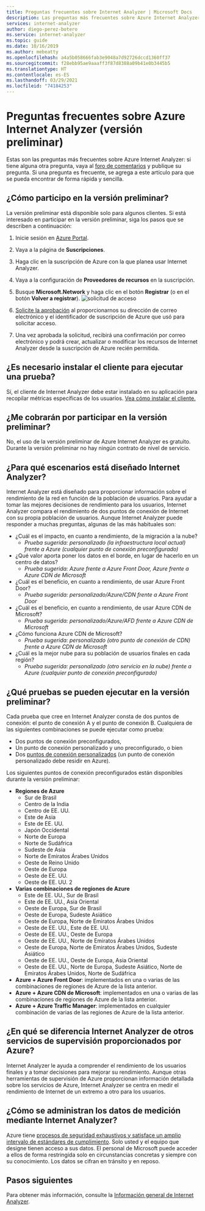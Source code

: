 ```yaml
---
title: Preguntas frecuentes sobre Internet Analyzer | Microsoft Docs
description: Las preguntas más frecuentes sobre Azure Internet Analyzer.
services: internet-analyzer
author: diego-perez-botero
ms.service: internet-analyzer
ms.topic: guide
ms.date: 10/16/2019
ms.author: mebeatty
ms.openlocfilehash: a4a5b058666fab3e9048a7d92726dccd1360ff37
ms.sourcegitcommit: f28ebb95ae9aaaff3f87d8388a09b41e0b3445b5
ms.translationtype: HT
ms.contentlocale: es-ES
ms.lasthandoff: 03/29/2021
ms.locfileid: "74184253"
---
```

# <a name="azure-internet-analyzer-faq-preview"></a>Preguntas frecuentes sobre Azure Internet Analyzer (versión preliminar)

Estas son las preguntas más frecuentes sobre Azure Internet Analyzer: si tiene alguna otra pregunta, vaya al [foro de comentarios](https://aka.ms/internetAnalyzerFeedbackForum) y publique su pregunta. Si una pregunta es frecuente, se agrega a este artículo para que se pueda encontrar de forma rápida y sencilla.

## <a name="how-do-i-participate-in-the-preview"></a>¿Cómo participo en la versión preliminar?

La versión preliminar está disponible solo para algunos clientes. Si está interesado en participar en la versión preliminar, siga los pasos que se describen a continuación:

1. Inicie sesión en [Azure Portal](https://ms.portal.azure.com).
2. Vaya a la página de **Suscripciones**.
3. Haga clic en la suscripción de Azure con la que planea usar Internet Analyzer.
4. Vaya a la configuración de **Proveedores de recursos** en la suscripción.
5. Busque **Microsoft.Network** y haga clic en el botón **Registrar** (o en el botón **Volver a registrar**).
![solicitud de acceso](./media/ia-faq/request-preview-access.png)

6. [Solicite la aprobación](https://aka.ms/internetAnalyzerContact) al proporcionarnos su dirección de correo electrónico y el identificador de suscripción de Azure que usó para solicitar acceso.
7. Una vez aprobada la solicitud, recibirá una confirmación por correo electrónico y podrá crear, actualizar o modificar los recursos de Internet Analyzer desde la suscripción de Azure recién permitida.

## <a name="do-i-need-to-embed-the-client-to-run-a-test"></a>¿Es necesario instalar el cliente para ejecutar una prueba?

Sí, el cliente de Internet Analyzer debe estar instalado en su aplicación para recopilar métricas específicas de los usuarios. [Vea cómo instalar el cliente.](internet-analyzer-embed-client.md) 

## <a name="do-i-get-billed-for-participating-in-the-preview"></a>¿Me cobrarán por participar en la versión preliminar?
No, el uso de la versión preliminar de Azure Internet Analyzer es gratuito. Durante la versión preliminar no hay ningún contrato de nivel de servicio.

## <a name="what-scenarios-is-internet-analyzer-designed-to-address"></a>¿Para qué escenarios está diseñado Internet Analyzer?

Internet Analyzer está diseñado para proporcionar información sobre el rendimiento de la red en función de la población de usuarios. Para ayudar a tomar las mejores decisiones de rendimiento para los usuarios, Internet Analyzer compara el rendimiento de dos puntos de conexión de Internet con su propia población de usuarios. Aunque Internet Analyzer puede responder a muchas preguntas, algunas de las más habituales son:

* ¿Cuál es el impacto, en cuanto a rendimiento, de la migración a la nube? 
    * *Prueba sugerida: personalizado (la infraestructura local actual) frente a Azure (cualquier punto de conexión preconfigurado)*
* ¿Qué valor aporta poner los datos en el borde, en lugar de hacerlo en un centro de datos? 
    *  *Prueba sugerida: Azure frente a Azure Front Door, Azure frente a Azure CDN de Microsoft*
* ¿Cuál es el beneficio, en cuanto a rendimiento, de usar Azure Front Door?
    *  *Prueba sugerida: personalizado/Azure/CDN frente a Azure Front Door*
* ¿Cuál es el beneficio, en cuanto a rendimiento, de usar Azure CDN de Microsoft? 
    *  *Prueba sugerida: personalizado/Azure/AFD frente a Azure CDN de Microsoft*
* ¿Cómo funciona Azure CDN de Microsoft? 
    *  *Prueba sugerida: personalizado (otro punto de conexión de CDN) frente a Azure CDN de Microsoft*
* ¿Cuál es la mejor nube para su población de usuarios finales en cada región? 
    *  *Prueba sugerida: personalizado (otro servicio en la nube) frente a Azure (cualquier punto de conexión preconfigurado)*

## <a name="which-tests-can-i-run-in-preview"></a>¿Qué pruebas se pueden ejecutar en la versión preliminar?

Cada prueba que cree en Internet Analyzer consta de dos puntos de conexión: el punto de conexión A y el punto de conexión B. Cualquiera de las siguientes combinaciones se puede ejecutar como prueba:  
* Dos puntos de conexión preconfigurados,
* Un punto de conexión personalizado y uno preconfigurado, o bien
* Dos [puntos de conexión personalizados](internet-analyzer-custom-endpoint.md) (un punto de conexión personalizado debe residir en Azure).

Los siguientes puntos de conexión preconfigurados están disponibles durante la versión preliminar:
* **Regiones de Azure**
    * Sur de Brasil
    * Centro de la India
    * Centro de EE. UU.
    * Este de Asia
    * Este de EE. UU.
    * Japón Occidental
    * Norte de Europa
    * Norte de Sudáfrica
    * Sudeste de Asia
    * Norte de Emiratos Árabes Unidos
    * Oeste de Reino Unido  
    * Oeste de Europa
    * Oeste de EE. UU.
    * Oeste de EE. UU. 2
* **Varias combinaciones de regiones de Azure**
    * Este de EE. UU., Sur de Brasil
    * Este de EE. UU., Asia Oriental
    * Oeste de Europa, Sur de Brasil
    * Oeste de Europa, Sudeste Asiático
    * Oeste de Europa, Norte de Emiratos Árabes Unidos
    * Oeste de EE. UU., Este de EE. UU.
    * Oeste de EE. UU., Oeste de Europa
    * Oeste de EE. UU., Norte de Emiratos Árabes Unidos
    * Oeste de Europa, Norte de Emiratos Árabes Unidos, Sudeste Asiático
    * Oeste de EE. UU., Oeste de Europa, Asia Oriental
    * Oeste de EE. UU., Norte de Europa, Sudeste Asiático, Norte de Emiratos Árabes Unidos, Norte de Sudáfrica 
* **Azure + Azure Front Door**: implementados en una o varias de las combinaciones de regiones de Azure de la lista anterior.
* **Azure + Azure CDN de Microsoft**: implementados en una o varias de las combinaciones de regiones de Azure de la lista anterior.
* **Azure + Azure Traffic Manager**: implementados en cualquier combinación de varias de las regiones de Azure de la lista anterior.

## <a name="how-is-internet-analyzer-different-from-other-monitoring-services-provided-by-azure"></a>¿En qué se diferencia Internet Analyzer de otros servicios de supervisión proporcionados por Azure?

Internet Analyzer le ayuda a comprender el rendimiento de los usuarios finales y a tomar decisiones para mejorar su rendimiento. Aunque otras herramientas de supervisión de Azure proporcionan información detallada sobre los servicios de Azure, Internet Analyzer se centra en medir el rendimiento de Internet de un extremo a otro para los usuarios.

## <a name="how-is-measurement-data-handled-by-internet-analyzer"></a>¿Cómo se administran los datos de medición mediante Internet Analyzer?

Azure tiene [procesos de seguridad exhaustivos y satisface un amplio intervalo de estándares de cumplimiento](https://azure.microsoft.com/support/trust-center/). Solo usted y el equipo que designe tienen acceso a sus datos. El personal de Microsoft puede acceder a ellos de forma restringida solo en circunstancias concretas y siempre con su conocimiento. Los datos se cifran en tránsito y en reposo.

## <a name="next-steps"></a>Pasos siguientes

Para obtener más información, consulte la [Información general de Internet Analyzer](internet-analyzer-overview.md).
